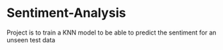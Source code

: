 # Sentiment-Analysis
Project is to train a KNN model to be able to predict the sentiment for an unseen test data
